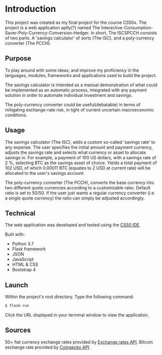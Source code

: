 # Introduction
This project was created as my final project for the course CS50x.
The project is a web application aptly(?) named The Interactive-Consumption-Saver-Poly-Currency-Conversion-Hedger. 
In short, The ISCSPCCH consists of two parts.
A 'savings calculator' of sorts (The ISC), and a poly-currency converter (The PCCH).

## Purpose
To play around with some ideas, and improve my proficiency in the languages, modules, frameworks and applications used to build the project.

The savings calculator is intended as a manual demonstration of what could be implemented as an automatic process, integrated with any payment solution in order to automate individual investment and savings.

The poly-currency converter could be useful(debatable) in terms of mitigating exchange-rate risk, in light of current uncertain macroeconomic conditions.

## Usage

The savings calculator (The ISC), adds a custom so-called 'savings rate' to any expense.
The user specifies the initial amount and payment currency, adjusts the savings rate and selects what currency or asset to allocate savings in. 
For example, a payment of 100 US dollars, with a savings rate of 2 %, selecting BTC as the savings asset of choice. Yields a total payment of 102 USD, of which 0.00011 BTC (equates to 2 USD at current rate) will be allocated to the user's savings account.

The poly-currency converter (The PCCH), converts the base currency into two different quote currencies according to a customizable ratio. Default ratio is set to 50/50.
If the user just wants a regular currency converter (i.e. a single quote currency) the ratio can simply be adjusted accordingly.

## Technical
The web application was developed and tested using the [CS50 IDE](https://ide.cs50.io).

Built with:
* Python 3.7
* Flask framework
* JSON
* JavaScript
* HTML & CSS
* Bootstrap 4

## Launch
Within the project's root directory. Type the following command:
```bash
$ flask run
```
Click the URL displayed in your terminal window to view the application. 

## Sources
50+ fiat currency exchange rates provided by [Exchange rates API](https://exchangeratesapi.io/).
Bitcoin exchange rate provided by [Coingecko API](https://www.coingecko.com/en/api).